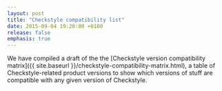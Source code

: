 ```yaml
---
layout: post
title: "Checkstyle compatibility list"
date: 2015-09-04 19:20:00 +0100
release: false
emphasis: true
---
```


We have compiled a draft of the the [Checkstyle version compatibility matrix]({{ site.baseurl }}/checkstyle-compatibility-matrix.html), a table of Checkstyle-related product versions to show which versions of stuff are compatible with any given version of Checkstyle.

